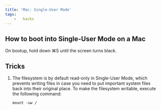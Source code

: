 ```yaml
---
title: 'Mac: Single-User Mode'
tags:
    -   hacks
---
```


## How to boot into Single-User Mode on a Mac

On bootup, hold down ⌘S until the screen turns black.

## Tricks

1.  The filesystem is by default read-only in Single-User Mode, which prevents writing files in case you need to put important system files back into their original place. To make the filesystem writable, execute the following command:

    ```
    mount -uw /
    ```